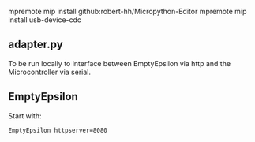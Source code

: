 mpremote mip install github:robert-hh/Micropython-Editor
mpremote mip install usb-device-cdc


## adapter.py

To be run locally to interface between EmptyEpsilon via http
and the Microcontroller via serial.

## EmptyEpsilon

Start with:
```
EmptyEpsilon httpserver=8080
```
